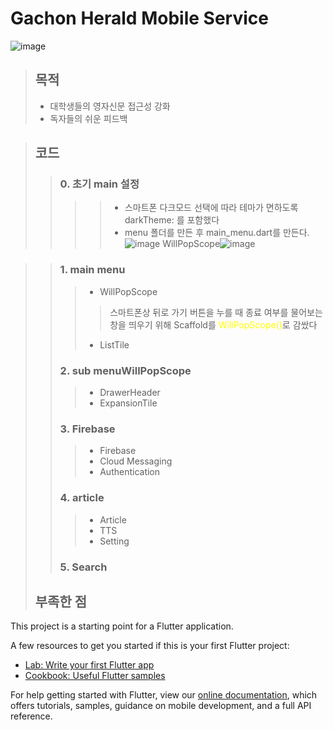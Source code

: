 # Gachon Herald Mobile Service
![image](https://user-images.githubusercontent.com/71575861/153518862-748a5761-989b-46e2-8860-bbdfa3edcb52.png)


> ## 목적
> - 대학생들의 영자신문 접근성 강화
> - 독자들의 쉬운 피드백

> ## 코드
>> ### 0. 초기 main 설정
>>>> - 스마트폰 다크모드 선택에 따라 테마가 면하도록 darkTheme: 를 포함했다
>>>> - menu 폴더를 만든 후 main_menu.dart를 만든다.
>>>> ![image](https://user-images.githubusercontent.com/71575861/153519188-9a60e186-9f0e-4fd5-9afb-eeecc68d41a7.png)
WillPopScope![image](https://user-images.githubusercontent.com/71575861/153520486-433712ee-d18b-4f72-a8bc-12963bf4cc35.png)

>> ### 1. main menu
>>> + WillPopScope
>>>> 스마트폰상 뒤로 가기 버튼을 누를 때 종료 여부를 물어보는 창을 띄우기 위해 Scaffold를 <span style="color:yellow">WillPopScope()</span>로 감쌌다
>>> + ListTile
>> ### 2. sub menuWillPopScope
>> 
>>> + DrawerHeader
>>> + ExpansionTile
>> ### 3. Firebase
>>> + Firebase
>>> + Cloud Messaging
>>> + Authentication
>> ### 4. article
>>> + Article
>>> + TTS
>>> + Setting
>> ### 5. Search
> ## 부족한 점
> 

This project is a starting point for a Flutter application.

A few resources to get you started if this is your first Flutter project:

- [Lab: Write your first Flutter app](https://flutter.dev/docs/get-started/codelab)
- [Cookbook: Useful Flutter samples](https://flutter.dev/docs/cookbook)

For help getting started with Flutter, view our
[online documentation](https://flutter.dev/docs), which offers tutorials,
samples, guidance on mobile development, and a full API reference.
